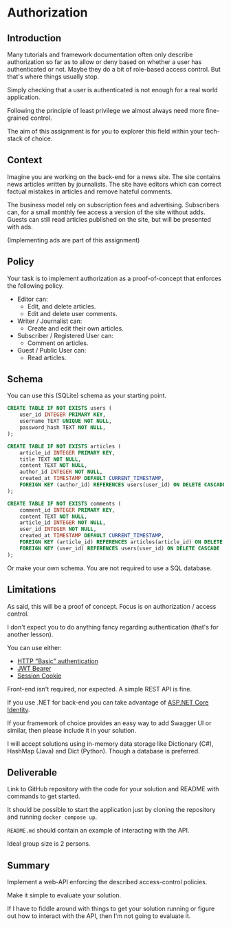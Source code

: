 # Authorization

## Introduction

Many tutorials and framework documentation often only describe authorization
so far as to allow or deny based on whether a user has authenticated or not.
Maybe they do a bit of role-based access control.
But that's where things usually stop.

Simply checking that a user is authenticated is not enough for a real world
application.

Following the principle of least privilege we almost always need more fine-grained control.

The aim of this assignment is for you to explorer this field within your
tech-stack of choice.

## Context

Imagine you are working on the back-end for a news site.
The site contains news articles written by journalists.
The site have editors which can correct factual mistakes in articles and remove
hateful comments.

The business model rely on subscription fees and advertising.
Subscribers can, for a small monthly fee access a version of the site without
adds.
Guests can still read articles published on the site, but will be presented with
ads.

(Implementing ads are part of this assignment)

## Policy

Your task is to implement authorization as a proof-of-concept that enforces the
following policy.

- Editor can:
  - Edit, and delete articles.
  - Edit and delete user comments.
- Writer / Journalist can:
  - Create and edit their own articles.
- Subscriber / Registered User can:
  - Comment on articles.
- Guest / Public User can:
  - Read articles.

## Schema

You can use this (SQLite) schema as your starting point.

```sql
CREATE TABLE IF NOT EXISTS users (
    user_id INTEGER PRIMARY KEY,
    username TEXT UNIQUE NOT NULL,
    password_hash TEXT NOT NULL,
);

CREATE TABLE IF NOT EXISTS articles (
    article_id INTEGER PRIMARY KEY,
    title TEXT NOT NULL,
    content TEXT NOT NULL,
    author_id INTEGER NOT NULL,
    created_at TIMESTAMP DEFAULT CURRENT_TIMESTAMP,
    FOREIGN KEY (author_id) REFERENCES users(user_id) ON DELETE CASCADE
);

CREATE TABLE IF NOT EXISTS comments (
    comment_id INTEGER PRIMARY KEY,
    content TEXT NOT NULL,
    article_id INTEGER NOT NULL,
    user_id INTEGER NOT NULL,
    created_at TIMESTAMP DEFAULT CURRENT_TIMESTAMP,
    FOREIGN KEY (article_id) REFERENCES articles(article_id) ON DELETE CASCADE,
    FOREIGN KEY (user_id) REFERENCES users(user_id) ON DELETE CASCADE
);
```

Or make your own schema.
You are not required to use a SQL database.

## Limitations

As said, this will be a proof of concept.
Focus is on authorization / access control.

I don't expect you to do anything fancy regarding authentication (that's for
another lesson).

You can use either:

- [HTTP "Basic" authentication](https://developer.mozilla.org/en-US/docs/Web/HTTP/Authentication)
- [JWT Bearer](https://jwt.io/introduction/)
- [Session Cookie](https://cyberchimps.com/blog/session-cookies/)

Front-end isn't required, nor expected.
A simple REST API is fine.

If you use .NET for back-end you can take advantage of [ASP.NET Core
Identity](https://learn.microsoft.com/en-us/aspnet/core/security/authentication/identity-api-authorization).

If your framework of choice provides an easy way to add Swagger UI or similar,
then please include it in your solution.

I will accept solutions using in-memory data storage like Dictionary (C#),
HashMap (Java) and Dict (Python).
Though a database is preferred.

## Deliverable

Link to GitHub repository with the code for your solution and README with
commands to get started.

It should be possible to start the application just by cloning the repository and
running `docker compose up`.

`README.md` should contain an example of interacting with the API.

Ideal group size is 2 persons.

## Summary

Implement a web-API enforcing the described access-control policies.

Make it simple to evaluate your solution.

If I have to fiddle around with things to get your solution running or figure
out how to interact with the API, then I'm not going to evaluate it.
